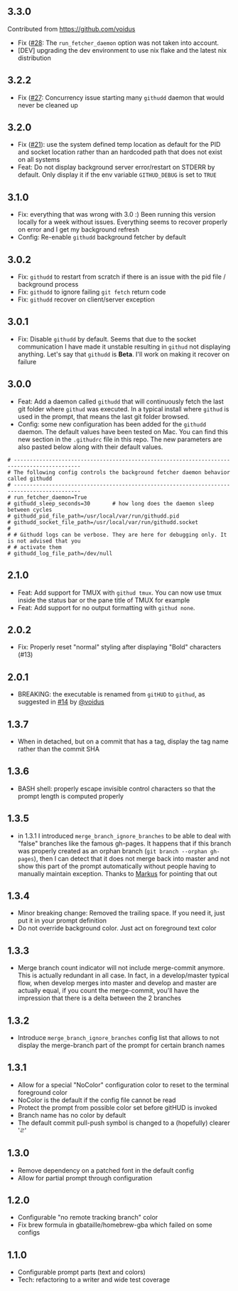 3.3.0
-----
Contributed from https://github.com/voidus

* Fix ([#28](https://github.com/gbataille/gitHUD/issues/28): The `run_fetcher_daemon` option was not taken into account.
* [DEV] upgrading the dev environment to use nix flake and the latest nix distribution

3.2.2
-----

* Fix ([#27](https://github.com/gbataille/gitHUD/issues/27): Concurrency issue starting many `githudd`
  daemon that would never be cleaned up

3.2.0
-----

* Fix ([#21](https://github.com/gbataille/gitHUD/issues/21)): use the system defined temp location
  as default for the PID and socket location rather than an hardcoded path that does not exist on
  all systems
* Feat: Do not display background server error/restart on STDERR by default. Only display it if the
  env variable `GITHUD_DEBUG` is set to `TRUE`

3.1.0
-----

* Fix: everything that was wrong with 3.0 :)
  Been running this version locally for a week without issues. Everything seems to recover properly
on error and I get my background refresh
* Config: Re-enable `githudd` background fetcher by default

3.0.2
-----

* Fix: `githudd` to restart from scratch if there is an issue with the pid file / background process
* Fix: `githudd` to ignore failing `git fetch` return code
* Fix: `githudd` recover on client/server exception

3.0.1
-----

* Fix: Disable `githudd` by default. Seems that due to the socket communication I have made it
  unstable resulting in `githud` not displaying anything. Let's say that `githudd` is **Beta**. I'll
work on making it recover on failure

3.0.0
-----
* Feat: Add a daemon called `githudd` that will continuously fetch the last git folder where
  `githud` was executed. In a typical install where `githud` is used in the prompt, that means the
last git folder browsed.
* Config: some new configuration has been added for the `githudd` daemon. The default values have
  been tested on Mac. You can find this new section in the `.githudrc` file in this repo. The new
parameters are also pasted below along with their default values.
```
# -------------------------------------------------------------------------------------------
# The following config controls the background fetcher daemon behavior called githudd
# -------------------------------------------------------------------------------------------
# run_fetcher_daemon=True
# githudd_sleep_seconds=30       # how long does the daemon sleep between cycles
# githudd_pid_file_path=/usr/local/var/run/githudd.pid
# githudd_socket_file_path=/usr/local/var/run/githudd.socket
#
# # Githudd logs can be verbose. They are here for debugging only. It is not advised that you
# # activate them
# githudd_log_file_path=/dev/null
```

2.1.0
-----
* Feat: Add support for TMUX with `githud tmux`. You can now use tmux inside the status bar or the
  pane title of TMUX for example
* Feat: Add support for no output formatting with `githud none`.

2.0.2
-----
* Fix: Properly reset "normal" styling after displaying "Bold" characters (#13)

2.0.1
-----
* BREAKING: the executable is renamed from `gitHUD` to `githud`, as suggested in
  [#14](https://github.com/gbataille/gitHUD/issues/14) by [@voidus](https://github.com/voidus)

1.3.7
-----
* When in detached, but on a commit that has a tag, display the tag name rather than the commit SHA

1.3.6
-----
* BASH shell: properly escape invisible control characters so that the prompt length is computed
  properly

1.3.5
-----
* in 1.3.1 I introduced `merge_branch_ignore_branches` to be able to deal with
  "false" branches like the famous gh-pages. It happens that if this branch
was properly created as an orphan branch (`git branch --orphan gh-pages`),
then I can detect that it does not merge back into master and not show this
part of the prompt automatically without people having to manually maintain
exception. Thanks to [Markus](https://github.com/mgee) for pointing that out

1.3.4
-----
* Minor breaking change: Removed the trailing space. If you need it, just put
  it in your prompt definition
* Do not override background color. Just act on foreground text color

1.3.3
-----
* Merge branch count indicator will not include merge-commit anymore. This is
  actually redundant in all case. In fact, in a develop/master typical flow,
when develop merges into master and develop and master are actually equal, if
you count the merge-commit, you'll have the impression that there is a delta
between the 2 branches

1.3.2
-----
* Introduce `merge_branch_ignore_branches` config list that allows to not
  display the merge-branch part of the prompt for certain branch names

1.3.1
-----
* Allow for a special "NoColor" configuration color to reset to the terminal
  foreground color
* NoColor is the default if the config file cannot be read
* Protect the prompt from possible color set before gitHUD is invoked
* Branch name has no color by default
* The default commit pull-push symbol is changed to a (hopefully) clearer '⥯'

1.3.0
-----
* Remove dependency on a patched font in the default config
* Allow for partial prompt through configuration

1.2.0
-----
* Configurable "no remote tracking branch" color
* Fix brew formula in gbataille/homebrew-gba which failed on some configs

1.1.0
-----
* Configurable prompt parts (text and colors)
* Tech: refactoring to a writer and wide test coverage
